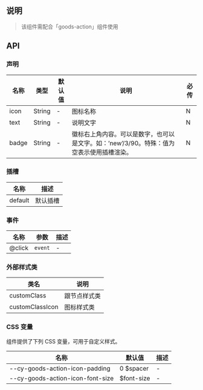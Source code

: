 ## 说明

> 该组件需配合「goods-action」组件使用

## API

### 声明

| 名称 | 类型   | 默认值 | 说明     | 必传 |
| ---- | ------ | ------ | -------- | ---- |
| icon | String | -      | 图标名称 | N    |
| text | String | -      | 说明文字 | N    |
| badge | String | -      | 徽标右上角内容。可以是数字，也可以是文字。如：’new’/3/90。特殊：值为空表示使用插槽渲染。 | N    |

### 插槽

| 名称    | 描述     |
| ------- | -------- |
| default | 默认插槽 |

### 事件

| 名称   | 参数    | 描述 |
| ------ | ------- | ---- |
| @click | `event` | -    |

### 外部样式类

| 类名            | 说明         |
| --------------- | ------------ |
| customClass     | 跟节点样式类 |
| customClassIcon | 图标样式类   |

### CSS 变量

组件提供了下列 CSS 变量，可用于自定义样式。

| 名称                             | 默认值     | 描述 |
| -------------------------------- | ---------- | ---- |
| --cy-goods-action-icon-padding   | 0 $spacer  | -    |
| --cy-goods-action-icon-font-size | $font-size | -    |